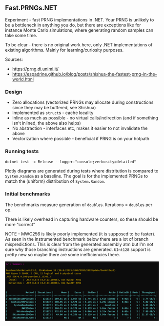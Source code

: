 ## Fast.PRNGs.NET

Experiment - fast PRNG implementations in .NET.
Your PRNG is unlikely to be a bottleneck in anything you do, but there are exceptions like for instance Monte Carlo simulations, where generating random samples can take some time.

To be clear - there is no original work here, only .NET implementations of existing algorithms.
Mainly for learning/curiosity purposes.

Sources:
* https://prng.di.unimi.it/
* https://espadrine.github.io/blog/posts/shishua-the-fastest-prng-in-the-world.html

### Design

* Zero allocations (vectorized PRNGs may allocate during constructions since they may be buffered, see Shishua)
* Implemented as `struct`s - cache locality
* Inline as much as possible - no virtual calls/indirection (and if something isn't inlined, the above also helps)
* No abstraction - interfaces etc, makes it easier to not invalidate the above
* Vectorization where possible - beneficial if PRNG is on your hotpath

### Running tests

```pwsh
dotnet test -c Release --logger:"console;verbosity=detailed"
```

Plotly diagrams are generated during tests where distritution is compared to `System.Random` as a baseline.
The goal is for the implemented PRNGs to match the (uniform) distribution of `System.Random`.

### Initial benchmarks

The benchmarks measure generation of `double`s.
Iterations = `double`s per op.

There is likely overhead in capturing hardware counters, so these should be more "correct"

NOTE - MWC256 is likely poorly implemented (it is supposed to be faster). As seen in the instrumented benchmark below there are a lot of branch mispredictions.
This is clear from the generated assembly atm but I'm not sure why those branching instructions are generated. `UInt128` support is pretty new
so maybe there are some inefficiencies there.

![Scaling iterations](/img/perf-scaling-2.png "Scaling iterations")

